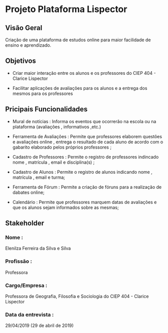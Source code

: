 # Projeto Plataforma Lispector

## Visão Geral
Criação de uma plataforma de estudos online para maior facilidade de ensino e aprendizado.

## Objetivos

 - Criar maior interação entre os alunos e os professores do CIEP 404 - Clarice Lispector

 - Facilitar aplicações de avaliações para os alunos e a entrega dos mesmos para os professores

## Pricipais Funcionalidades

 - Mural de notícias : Informa os eventos que ocorrerão na escola ou na plataforma (avaliações , informativos ,etc.) 

 - Ferramenta de Avaliações : Permite que professores elaborem questões e avaliações online , entrega o resultado  de cada aluno de acordo com o gabarito elaborado pelos próprios professores ;

 - Cadastro de Professores : Permite o registro de professores indincado nome , matrícula , email e disciplina(s) ;

 - Cadastro de Alunos : Permite o registro de alunos indicando nome , matrícula , email e turma;

 - Ferramenta de Fórum : Permite a criação de fóruns para a realização de dabates online;

 - Calendário : Permite que professores marquem datas de avaliações e que os alunos sejam informados sobre as mesmas;

## Stakeholder

### Nome :
Elenilza Ferreira da Silva e Silva

### Profissão :
Professora

### Cargo/Empresa :
Professora de Geografia, Filosofia e Sociologia do CIEP 404 - Clarice Lispector

### Data da entrevista :
29/04/2019 (29 de abril de 2019)
